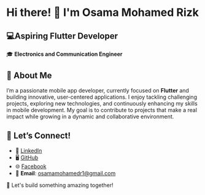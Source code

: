 # Hi there! 👋 I'm Osama Mohamed Rizk
## 💻Aspiring Flutter Developer  
🎓 **Electronics and Communication Engineer**  



## 🚀 About Me
I’m a passionate mobile app developer, currently focused on **Flutter** and building innovative, user-centered applications. I enjoy tackling challenging projects, exploring new technologies, and continuously enhancing my skills in mobile development. My goal is to contribute to projects that make a real impact while growing in a dynamic and collaborative environment.




## 👯 Let’s Connect!
- 💼 [LinkedIn](https://www.linkedin.com/in/osama-mohamed0/)
- 🖥️ [GitHub](https://github.com/osamamorizk)
- 🌐 [Facebook](https://www.facebook.com/osama.mrizk.7)
- 📧 **Email**: osamamohamedr1@gmail.com



🌟 Let's build something amazing together!

